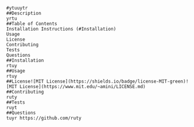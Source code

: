 
    #ytuuytr
    ##Description
    yrtu
    ##Table of Contents
    Installation Instructions (#Installation)
    Usage
    License
    Contributing
    Tests
    Questions
    ##Installation
    rtuy
    ##Usage
    rtuy
    ##License![MIT License](https://shields.io/badge/license-MIT-green)![MIT License](https://www.mit.edu/~amini/LICENSE.md)
    ##Contributing
    ruty
    ##Tests
    ruyt
    ##Questions
    tuyr https://github.com/ruty

